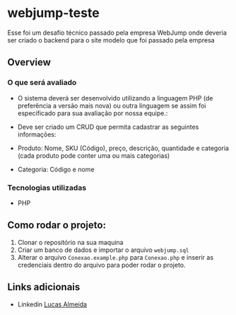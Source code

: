 # webjump-teste

Esse foi um desafio técnico passado pela empresa WebJump onde deveria ser criado o backend para o site modelo que foi passado pela empresa  


## Overview

### O que será avaliado

- O sistema deverá ser desenvolvido utilizando a linguagem PHP (de preferência a versão mais nova) ou outra linguagem se assim foi especificado para sua avaliação por nossa equipe.:

- Deve ser criado um CRUD que permita cadastrar as seguintes informações:
- Produto: Nome, SKU (Código), preço, descrição, quantidade e categoria (cada produto pode conter uma ou mais categorias)
- Categoria: Código e nome



### Tecnologias utilizadas 

- PHP


## Como rodar o projeto:  

1. Clonar o repositório na sua maquina  
2. Criar um banco de dados e importar o arquivo `webjump.sql`  
3. Alterar o arquivo `Conexao.example.php` para `Conexao.php` e inserir as credenciais dentro do arquivo para poder rodar o projeto.



## Links adicionais

- Linkedin [Lucas Almeida](https://www.linkedin.com/in/lucasaclima03/)

